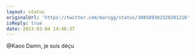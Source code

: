 ```yaml
---
layout: status
originalUrl: 'https://twitter.com/marcgg/status/308589302328201216'
isReply: true
date: 2013-03-04 14:46:37
---
```


@Kaoo Damn, je suis déçu
